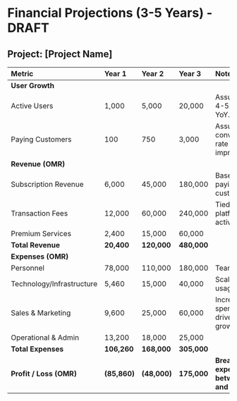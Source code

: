 
# Financial Projections (3-5 Years) - DRAFT

## Project: [Project Name]

| Metric                      | Year 1      | Year 2      | Year 3      | Notes                                    |
| :-------------------------- | :---------- | :---------- | :---------- | :--------------------------------------- |
| **User Growth**             |             |             |             |                                          |
| Active Users                | 1,000       | 5,000       | 20,000      | Assumes a 4-5x growth YoY.               |
| Paying Customers            | 100         | 750         | 3,000       | Assumes conversion rate improvement.     |
| **Revenue (OMR)**           |             |             |             |                                          |
| Subscription Revenue        | 6,000       | 45,000      | 180,000     | Based on paying customers.               |
| Transaction Fees            | 12,000      | 60,000      | 240,000     | Tied to platform activity.               |
| Premium Services            | 2,400       | 15,000      | 60,000      |                                          |
| **Total Revenue**           | **20,400**  | **120,000** | **480,000** |                                          |
| **Expenses (OMR)**          |             |             |             |                                          |
| Personnel                   | 78,000      | 110,000     | 180,000     | Team growth.                             |
| Technology/Infrastructure   | 5,460       | 15,000      | 40,000      | Scales with usage.                       |
| Sales & Marketing           | 9,600       | 25,000      | 60,000      | Increased spend to drive user growth.    |
| Operational & Admin         | 13,200      | 18,000      | 25,000      |                                          |
| **Total Expenses**          | **106,260** | **168,000** | **305,000** |                                          |
| **Profit / Loss (OMR)**     | **(85,860)**| **(48,000)**| **175,000** | **Breakeven expected between Y2 and Y3.** |
